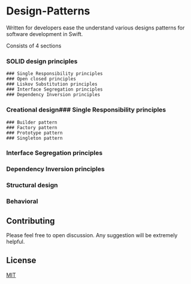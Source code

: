 # Design-Patterns

Written for developers ease the understand various designs patterns for software development in Swift.

Consists of 4 sections

### SOLID design principles
    ### Single Responsibility principles
    ### Open closed principles
    ### Liskov Substitution principles
    ### Interface Segregation principles
    ### Dependency Inversion principles
        
        
### Creational design### Single Responsibility principles
    ### Builder pattern
    ### Factory pattern
    ### Prototype pattern
    ### Singleton pattern
    
    
### Interface Segregation principles

### Dependency Inversion principles

### Structural design

### Behavioral



## Contributing
Please feel free to open discussion. Any suggestion will be extremely helpful.

## License
[MIT](https://choosealicense.com/licenses/mit/)
